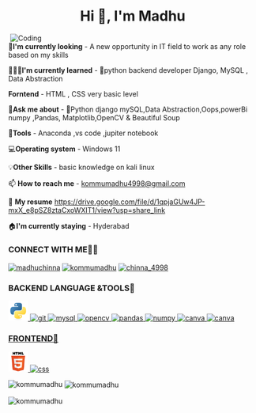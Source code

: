 <h1 align="center">Hi 👋, I'm Madhu </h1>
<img align="right" alt="Coding" width=" 500" src="https://i.pinimg.com/originals/88/e7/66/88e7663123544c7d7bbba95d0ab10a76.gif">                                                 



🔎**I'm currently looking** - A new opportunity in IT field to work as any role based on my         skills
 
👨🏻‍💻**I'm currently learned** -  🐍python backend developer Django, MySQL , Data Abstraction

   **Forntend**  - HTML , CSS very basic level
   
💬**Ask me about** - 🐍Python django mySQL,Data Abstraction,Oops,powerBi numpy ,Pandas, Matplotlib,OpenCV & Beautiful Soup

🧰**Tools**  - Anaconda ,vs code ,jupiter notebook

💻**Operating system** - Windows 11

💡**Other Skills** - basic knowledge on kali linux

📫 **How to reach me**  - kommumadhu4998@gmail.com

📄 **My resume**  https://drive.google.com/file/d/1qpjaGUw4JP-mxX_e8pSZ8ztaCxoWXIT1/view?usp=share_link

🏠**I'm currently staying** - Hyderabad


<h3 align="left">CONNECT WITH ME🫶🏻</h3>
<p align="left">
<a href="https://twitter.com/madhuchinna" target="blank"><img align="center" src="https://raw.githubusercontent.com/rahuldkjain/github-profile-readme-generator/master/src/images/icons/Social/twitter.svg" alt="madhuchinna" height="30" width="40" /></a>
<a href="https://linkedin.com/in/kommumadhu" target="blank"><img align="center" src="https://raw.githubusercontent.com/rahuldkjain/github-profile-readme-generator/master/src/images/icons/Social/linked-in-alt.svg" alt="kommumadhu" height="30" width="40" /></a>
<a href="https://instagram.com/chinna_4998" target="blank"><img align="center" src="https://raw.githubusercontent.com/rahuldkjain/github-profile-readme-generator/master/src/images/icons/Social/instagram.svg" alt="chinna_4998" height="30" width="40" /></a>
</p>



<h3 align="left">BACKEND LANGUAGE &TOOLS🎯</h3>


<p align="left"> <a href="https://www.python.org" target="_blank" rel="noreferrer"> <img src="https://raw.githubusercontent.com/devicons/devicon/master/icons/python/python-original.svg" alt="python" width="40" height="40"/> </a> <a href="https://www.djangoproject.com/" target="_blank" rel="noreferrer"> <img src="https://brandslogos.com/wp-content/uploads/thumbs/django-logo-vector.svg" alt="git" width="40" height="40"/> </a> <a href="https://www.mysql.com/" target="_blank" rel="noreferrer"> <img src="https://pngimg.com/uploads/mysql/mysql_PNG11.png" alt="mysql" width="40" height="40"/> </a> <a href="https://opencv.org/" target="_blank" rel="noreferrer"> <img src="https://www.vectorlogo.zone/logos/opencv/opencv-icon.svg" alt="opencv" width="40" height="40"/> </a> <a href="https://pandas.pydata.org/" target="_blank" rel="noreferrer"> <img src="https://www.cilans.net/wp-content/uploads/2019/12/Python-Pandas-logo.png" alt="pandas" width="40" height="40"/> </a> <a href="https://numpy.org/" target="_blank" rel="noreferrer"> <img src="https://miro.medium.com/max/1199/1*tb3j9HHxxpCuXUh4MR1gAg.png" alt="numpy" width="40" height="40"/> </a> <a href="https://powerbi.microsoft.com/en-au/" target="_blank" rel="noreferrer"> <img src="https://1000logos.net/wp-content/uploads/2022/08/Microsoft-Power-BI-Logo.png" alt="canva" width="60" height="40"/> </a> <a href="https://www.canva.com" target="_blank" rel="noreferrer"> <img src="https://logos-world.net/wp-content/uploads/2020/02/Canva-Logo.png" alt="canva" width="40" height="40"/> 
 
 
 <h3 align="left">FRONTEND🎯</h3>
 
 
</a> <a href="https://html.com" target="_blank" rel="noreferrer"> <img src="https://raw.githubusercontent.com/devicons/devicon/master/icons/html5/html5-original-wordmark.svg" alt="html" width="40" height="40"/> </a> <a href="https://www.w3schools.com/css/" target="_blank" rel="noreferrer"> <img src="https://www.freepnglogos.com/uploads/html5-logo-png/html5-logo-opencode-css-8.png" alt="css" width="40" height="40"/> </a> </p>














<p><img align="left" src="https://github-readme-stats.vercel.app/api/top-langs?username=kommumadhu&show_icons=true&locale=en&layout=compact" alt="kommumadhu" /></p>

<p>&nbsp;<img align="center" src="https://github-readme-stats.vercel.app/api?username=kommumadhu&show_icons=true&locale=en" alt="kommumadhu" /></p>

<p><img align="center" src="https://github-readme-streak-stats.herokuapp.com/?user=kommumadhu&" alt="kommumadhu" /></p>





